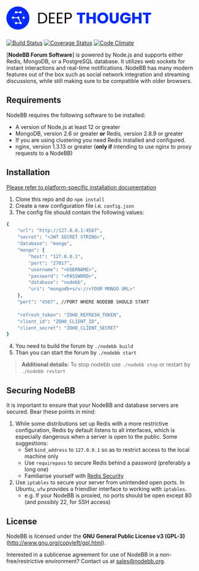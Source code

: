 # ![NodeBB](public/images/logo.svg)

[![Build Status](https://travis-ci.org/NodeBB/NodeBB.svg?branch=master)](https://travis-ci.org/NodeBB/NodeBB)
[![Coverage Status](https://coveralls.io/repos/github/NodeBB/NodeBB/badge.svg?branch=master)](https://coveralls.io/github/NodeBB/NodeBB?branch=master)
[![Code Climate](https://codeclimate.com/github/NodeBB/NodeBB/badges/gpa.svg)](https://codeclimate.com/github/NodeBB/NodeBB)

[**NodeBB Forum Software**] is powered by Node.js and supports either Redis, MongoDB, or a PostgreSQL database. It utilizes web sockets for instant interactions and real-time notifications. NodeBB has many modern features out of the box such as social network integration and streaming discussions, while still making sure to be compatible with older browsers.

## Requirements

NodeBB requires the following software to be installed:

* A version of Node.js at least 12 or greater
* MongoDB, version 2.6 or greater **or** Redis, version 2.8.9 or greater
* If you are using clustering you need Redis installed and configured.
* nginx, version 1.3.13 or greater (**only if** intending to use nginx to proxy requests to a NodeBB)

## Installation

[Please refer to platform-specific installation documentation](https://docs.nodebb.org/installing/os)

1. Clone this repo and do `npm install`
2. Create a new configuration file i.e. `config.json`
3. The config file should contain the following values:

```bash
{
    "url": "http://127.0.0.1:4567",
    "secret": "<JWT SECRET STRING>",
    "database": "mongo",
    "mongo": {
        "host": "127.0.0.1",
        "port": "27017",
        "username": "<USERNAME>",
        "password": "<PASSWORD>",
        "database": "nodebb",
        "uri": "mongodb+srv://<YOUR MONGO URL>"
    },
    "port": "4567", //PORT WHERE NODEBB SHOULD START
    
    "refresh_token": "ZOHO_REFRESH_TOKEN",
    "client_id": "ZOHO_CLIENT_ID",
    "client_secret": "ZOHO_CLIENT_SECRET"
}
```

4. You need to build the forum by `./nodebb build`
5. Than you can start the forum by `./nodebb start`
> **Additional details:** To stop nodebb use `./nodebb stop` or restart by `./nodebb restart`

## Securing NodeBB

It is important to ensure that your NodeBB and database servers are secured. Bear these points in mind:

1. While some distributions set up Redis with a more restrictive configuration, Redis by default listens to all interfaces, which is especially dangerous when a server is open to the public. Some suggestions:
    * Set `bind_address` to `127.0.0.1` so as to restrict access  to the local machine only
    * Use `requirepass` to secure Redis behind a password (preferably a long one)
    * Familiarise yourself with [Redis Security](http://redis.io/topics/security)
2. Use `iptables` to secure your server from unintended open ports. In Ubuntu, `ufw` provides a friendlier interface to working with `iptables`.
    * e.g. If your NodeBB is proxied, no ports should be open except 80 (and possibly 22, for SSH access)

## License

NodeBB is licensed under the **GNU General Public License v3 (GPL-3)** (http://www.gnu.org/copyleft/gpl.html).

Interested in a sublicense agreement for use of NodeBB in a non-free/restrictive environment? Contact us at sales@nodebb.org.
